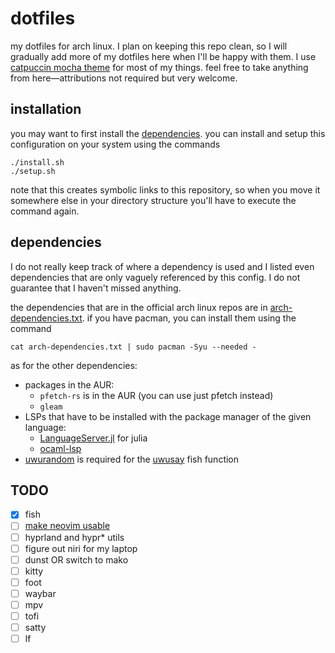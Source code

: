 # dotfiles
my dotfiles for arch linux.
I plan on keeping this repo clean, so I will gradually add more of my dotfiles here when I'll be
happy with them.
I use [catpuccin mocha theme](https://github.com/catppuccin/catppuccin) for most of my things.
feel free to take anything from here—attributions not required but very welcome.

## installation
you may want to first install the [dependencies](#dependencies).
you can install and setup this configuration on your system using the commands
```
./install.sh
./setup.sh
```
note that this creates symbolic links to this repository, so when you move it somewhere else in
your directory structure you'll have to execute the command again.

## dependencies
I do not really keep track of where a dependency is used and I listed even dependencies that are
only vaguely referenced by this config.
I do not guarantee that I haven't missed anything.

the dependencies that are in the official arch linux repos are in
[arch-dependencies.txt](./arch-dependencies.txt).
if you have pacman, you can install them using the command
```
cat arch-dependencies.txt | sudo pacman -Syu --needed -
```

as for the other dependencies:
- packages in the AUR:
  - `pfetch-rs` is in the AUR (you can use just pfetch instead)
  - `gleam`
- LSPs that have to be installed with the package manager of the given language:
  - [LanguageServer.jl](https://github.com/julia-vscode/LanguageServer.jl) for julia
  - [ocaml-lsp](https://github.com/ocaml/ocaml-lsp)
- [uwurandom](https://github.com/valadaptive/uwurandom) is required for the 
[uwusay](./config/fish/functions/uwusay.fish) fish function

## TODO
- [x] fish
- [ ] [make neovim usable](./config/nvim/README.md#roadmap)
- [ ] hyprland and hypr* utils
- [ ] figure out niri for my laptop
- [ ] dunst OR switch to mako
- [ ] kitty
- [ ] foot
- [ ] waybar
- [ ] mpv
- [ ] tofi
- [ ] satty
- [ ] lf
